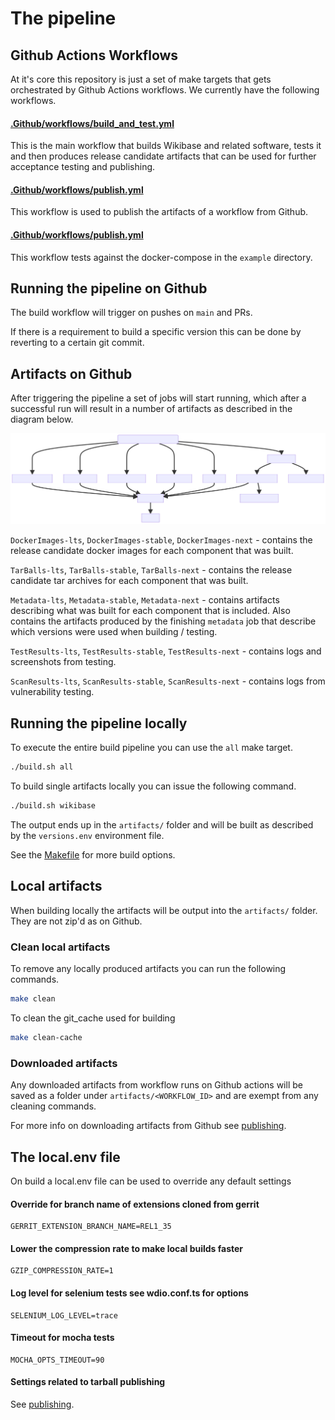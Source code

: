 # The pipeline

## Github Actions Workflows

At it's core this repository is just a set of make targets that gets orchestrated by Github Actions workflows. We currently have the following workflows.

#### [.Github/workflows/build_and_test.yml](.github/workflows/build_and_test.yml)
This is the main workflow that builds Wikibase and related software, tests it and then produces release candidate artifacts that can be used for further acceptance testing and publishing.

#### [.Github/workflows/publish.yml](.github/workflows/publish.yml)

This workflow is used to publish the artifacts of a workflow from Github.

#### [.Github/workflows/publish.yml](.github/workflows/test_example.yml)

This workflow tests against the docker-compose in the `example` directory.

## Running the pipeline on Github

The build workflow will trigger on pushes on `main` and PRs.

If there is a requirement to build a specific version this can be done by reverting to a certain git commit.

## Artifacts on Github

After triggering the pipeline a set of jobs will start running, which after a successful run will result in a number of artifacts as described in the diagram below.

![Queuing the pipeline](../diagrams/output/overview.svg "Queuing the pipeline")

`DockerImages-lts`, `DockerImages-stable`, `DockerImages-next` - contains the release candidate docker images for each component that was built.

`TarBalls-lts`, `TarBalls-stable`, `TarBalls-next` - contains the release candidate tar archives for each component that was built.

`Metadata-lts`, `Metadata-stable`, `Metadata-next` - contains artifacts describing what was built for each component that is included. Also contains the artifacts produced by the finishing `metadata` job that describe which versions were used when building / testing.

`TestResults-lts`, `TestResults-stable`, `TestResults-next`  - contains logs and screenshots from testing.

`ScanResults-lts`, `ScanResults-stable`, `ScanResults-next`  - contains logs from vulnerability testing.


## Running the pipeline locally

To execute the entire build pipeline you can use the `all` make target.

```sh
./build.sh all
```

To build single artifacts locally you can issue the following command.

```sh
./build.sh wikibase
```

The output ends up in the `artifacts/` folder and will be built as described by the `versions.env` environment file.


See the [Makefile](../../Makefile) for more build options.

## Local artifacts

When building locally the artifacts will be output into the `artifacts/` folder. They are not zip'd as on Github.

### Clean local artifacts

To remove any locally produced artifacts you can run the following commands.

```sh
make clean
```

To clean the git_cache used for building

```sh
make clean-cache
```

### Downloaded artifacts

Any downloaded artifacts from workflow runs on Github actions will be saved as a folder under `artifacts/<WORKFLOW_ID>` and are exempt from any cleaning commands.

For more info on downloading artifacts from Github see [publishing](publishing.md).

[Wikibase REL1_35]: https://gerrit.wikimedia.org/g/mediawiki/extensions/Wikibase/+/refs/heads/REL1_35

## The local.env file

On build a local.env file can be used to override any default settings

#### Override for branch name of extensions cloned from gerrit
```
GERRIT_EXTENSION_BRANCH_NAME=REL1_35
```
#### Lower the compression rate to make local builds faster
```
GZIP_COMPRESSION_RATE=1
```
#### Log level for selenium tests see wdio.conf.ts for options
```
SELENIUM_LOG_LEVEL=trace
```
#### Timeout for mocha tests
```
MOCHA_OPTS_TIMEOUT=90
```

#### Settings related to tarball publishing
See [publishing](publishing.md).
